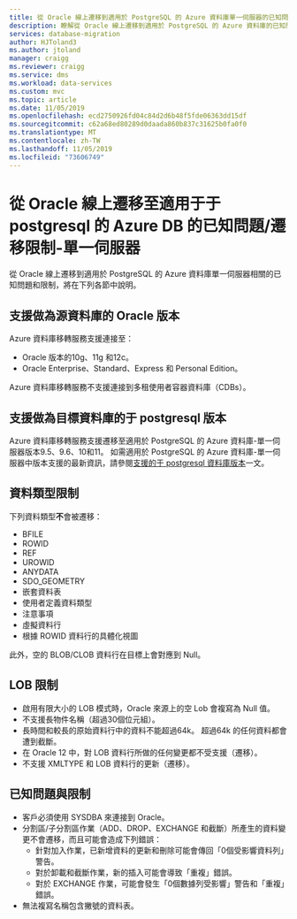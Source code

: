 ```yaml
---
title: 從 Oracle 線上遷移到適用於 PostgreSQL 的 Azure 資料庫單一伺服器的已知問題/遷移限制的相關文章 |Microsoft Docs
description: 瞭解從 Oracle 線上遷移到適用於 PostgreSQL 的 Azure 資料庫的已知問題/遷移限制。
services: database-migration
author: HJToland3
ms.author: jtoland
manager: craigg
ms.reviewer: craigg
ms.service: dms
ms.workload: data-services
ms.custom: mvc
ms.topic: article
ms.date: 11/05/2019
ms.openlocfilehash: ecd2750926fd04c84d2d6b48f5fde06363dd15df
ms.sourcegitcommit: c62a68ed80289d0daada860b837c31625b0fa0f0
ms.translationtype: MT
ms.contentlocale: zh-TW
ms.lasthandoff: 11/05/2019
ms.locfileid: "73606749"
---
```

# <a name="known-issuesmigration-limitations-with-online-migrations-from-oracle-to-azure-db-for-postgresql-single-server"></a>從 Oracle 線上遷移至適用于于 postgresql 的 Azure DB 的已知問題/遷移限制-單一伺服器

從 Oracle 線上遷移到適用於 PostgreSQL 的 Azure 資料庫單一伺服器相關的已知問題和限制，將在下列各節中說明。

## <a name="oracle-versions-supported-as-a-source-database"></a>支援做為源資料庫的 Oracle 版本

Azure 資料庫移轉服務支援連接至：

- Oracle 版本的10g、11g 和12c。
- Oracle Enterprise、Standard、Express 和 Personal Edition。

Azure 資料庫移轉服務不支援連接到多租使用者容器資料庫（CDBs）。

## <a name="postgresql-versions-supported-as-a-target-database"></a>支援做為目標資料庫的于 postgresql 版本

Azure 資料庫移轉服務支援遷移至適用於 PostgreSQL 的 Azure 資料庫-單一伺服器版本9.5、9.6、10和11。 如需適用於 PostgreSQL 的 Azure 資料庫-單一伺服器中版本支援的最新資訊，請參閱[支援的于 postgresql 資料庫版本](https://docs.microsoft.com/azure/postgresql/concepts-supported-versions)一文。

## <a name="datatype-limitations"></a>資料類型限制

下列資料類型**不**會被遷移：

- BFILE
- ROWID
- REF
- UROWID
- ANYDATA
- SDO_GEOMETRY
- 嵌套資料表
- 使用者定義資料類型
- 注意事項
- 虛擬資料行
- 根據 ROWID 資料行的具體化視圖

此外，空的 BLOB/CLOB 資料行在目標上會對應到 Null。

## <a name="lob-limitations"></a>LOB 限制

- 啟用有限大小的 LOB 模式時，Oracle 來源上的空 Lob 會複寫為 Null 值。
- 不支援長物件名稱（超過30個位元組）。
- 長時間和較長的原始資料行中的資料不能超過64k。 超過64k 的任何資料都會遭到截斷。
- 在 Oracle 12 中，對 LOB 資料行所做的任何變更都不受支援（遷移）。
- 不支援 XMLTYPE 和 LOB 資料行的更新（遷移）。

## <a name="known-issues-and-limitations"></a>已知問題與限制

- 客戶必須使用 SYSDBA 來連接到 Oracle。
- 分割區/子分割區作業（ADD、DROP、EXCHANGE 和截斷）所產生的資料變更不會遷移，而且可能會造成下列錯誤：
  - 針對加入作業，已新增資料的更新和刪除可能會傳回「0個受影響資料列」警告。
  - 對於卸載和截斷作業，新的插入可能會導致「重複」錯誤。
  - 對於 EXCHANGE 作業，可能會發生「0個數據列受影響」警告和「重複」錯誤。
- 無法複寫名稱包含撇號的資料表。
